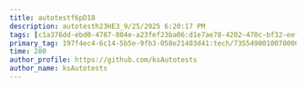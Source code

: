 ```yaml
---
title: autotestf6pD18
description: autotesth23HE3_9/25/2025 6:20:17 PM
tags: [c1a376dd-ebd0-4787-804e-a23fef23ba06:d1e7ae78-4202-470c-bf32-eef58f395288/9fa7ee94-dd61-4dcb-bd6f-d6fce4c53cf5]
primary_tag: 197f4ec4-6c14-5b5e-9fb3-058e21403d41:tech/73554900100700000996/67838200100800006287
time: 280
author_profile: https://github.com/ksAutotests
author_name: ksAutotests
---
```

